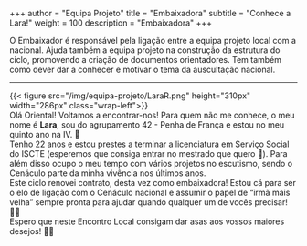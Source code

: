 +++
author = "Equipa Projeto"
title = "Embaixadora"
subtitle = "Conhece a Lara!"
weight = 100
description = "Embaixadora"
+++

O Embaixador é responsável pela ligação entre a equipa projeto local com a nacional. Ajuda também a equipa projeto na construção da estrutura do ciclo, promovendo a criação de documentos orientadores. Tem também como dever dar a conhecer e motivar o tema da auscultação nacional. 

---

<!--more-->

{{< figure src="/img/equipa-projeto/LaraR.png" height="310px" width="286px" class="wrap-left">}}
​  
Olá Oriental! 
Voltamos a encontrar-nos! Para quem não me conhece, o meu nome é **Lara**, sou do agrupamento 42 - Penha de França e estou no meu quinto ano na IV. 🚨 \
Tenho 22 anos e estou prestes a terminar a licenciatura em Serviço Social do ISCTE (esperemos que consiga entrar no mestrado que quero 🤞). Para além disso ocupo o meu tempo com vários projetos no escutismo, sendo o Cenáculo parte da minha vivência nos últimos anos. \
Este ciclo renovei contrato, desta vez como embaixadora! Estou cá para ser o elo de ligação com o Cenáculo nacional e assumir o papel de “irmã mais velha” sempre pronta para ajudar quando qualquer um de vocês precisar! 🫶🏻 \
Espero que neste Encontro Local consigam dar asas aos vossos maiores desejos! 🐦‍🔥

​